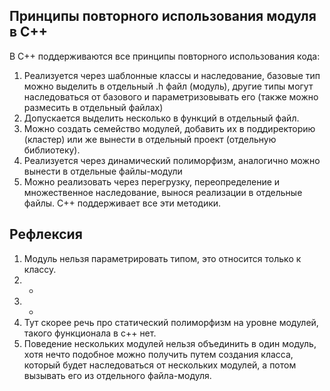 ## Принципы повторного использования модуля в С++

В С++ поддерживаются все принципы повторного использования кода:
1. Реализуется через шаблонные классы и наследование, базовые тип можно выделить в отдельный .h файл (модуль), другие типы могут наследоваться от базового и параметризовывать его (также можно размесить в отдельный файлах)
2. Допускается выделить несколько в функций в отдельный файл.
3. Можно создать семейство модулей, добавить их в поддиректорию (кластер) или же вынести в отдельный проект (отдельную библиотеку).
4. Реализуется через динамический полиморфизм, аналогично можно вынести в отдельные файлы-модули
5. Можно реализовать через перегрузку, переопределение и множественное наследование, вынося реализации в отдельные файлы. С++ поддерживает все эти методики.


## Рефлексия

1. Модуль нельзя параметрировать типом, это относится только к классу.
2. -
3. -
4. Тут скорее речь про статический полиморфизм на уровне модулей, такого функционала в с++ нет.
5. Поведение нескольких модулей нельзя объединить в один модуль, хотя нечто подобное можно получить путем создания класса, который будет наследоваться от нескольких модулей, а потом вызывать его из отдельного файла-модуля.
